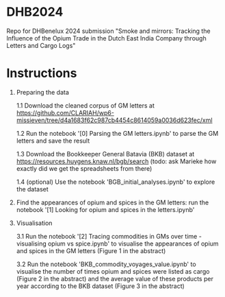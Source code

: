 # DHB2024
Repo for DHBenelux 2024 submission "Smoke and mirrors: Tracking the Influence of the Opium Trade in the Dutch East India Company through Letters and Cargo Logs"

# Instructions

1. Preparing the data
   
   1.1 Download the cleaned corpus of GM letters at https://github.com/CLARIAH/wp6-missieven/tree/d4a1683f62c987cb4454c8614059a0036d623fec/xml
   
   1.2 Run the notebook '[0] Parsing the GM letters.ipynb' to parse the GM letters and save the result
   
   1.3 Download the Bookkeeper General Batavia (BKB) dataset at https://resources.huygens.knaw.nl/bgb/search (todo: ask Marieke how exactly did we get the spreadsheets from there)
   
   1.4 (optional) Use the notebook 'BGB_initial_analyses.ipynb' to explore the dataset
   

3. Find the appearances of opium and spices in the GM letters: run the notebook '[1] Looking for opium and spices in the letters.ipynb'
4. Visualisation
   
    3.1 Run the notebook '[2] Tracing commodities in GMs over time - visualising opium vs spice.ipynb' to visualise the appearances of opium and spices in the GM letters (Figure 1 in the abstract)
   
    3.2 Run the notebook 'BKB_commodity_voyages_value.ipynb' to visualise the number of times opium and spices were listed as cargo (Figure 2 in the abstract) and the average value of these products per year according to the BKB dataset (Figure 3 in the abstract)
